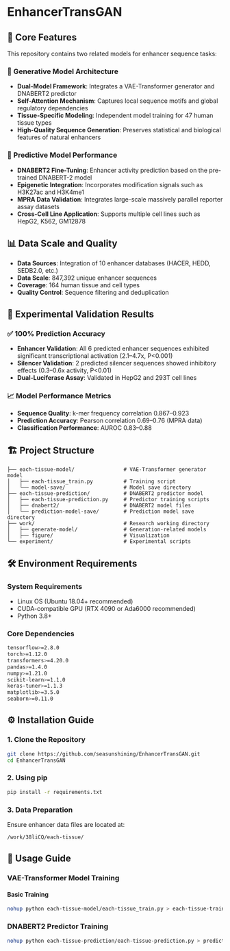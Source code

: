 # EnhancerTransGAN

## 📖 Core Features
This repository contains two related models for enhancer sequence tasks:
### 🧬 Generative Model Architecture
- **Dual-Model Framework**: Integrates a VAE-Transformer generator and DNABERT2 predictor
- **Self-Attention Mechanism**: Captures local sequence motifs and global regulatory dependencies
- **Tissue-Specific Modeling**: Independent model training for 47 human tissue types
- **High-Quality Sequence Generation**: Preserves statistical and biological features of natural enhancers
### 🎯 Predictive Model Performance
- **DNABERT2 Fine-Tuning**: Enhancer activity prediction based on the pre-trained DNABERT-2 model
- **Epigenetic Integration**: Incorporates modification signals such as H3K27ac and H3K4me1
- **MPRA Data Validation**: Integrates large-scale massively parallel reporter assay datasets
- **Cross-Cell Line Application**: Supports multiple cell lines such as HepG2, K562, GM12878

## 📊 Data Scale and Quality
- **Data Sources**: Integration of 10 enhancer databases (HACER, HEDD, SEDB2.0, etc.)
- **Data Scale**: 847,392 unique enhancer sequences
- **Coverage**: 164 human tissue and cell types
- **Quality Control**: Sequence filtering and deduplication

## 🧪 Experimental Validation Results
### ✅ 100% Prediction Accuracy
- **Enhancer Validation**: All 6 predicted enhancer sequences exhibited significant transcriptional activation (2.1–4.7x, P<0.001)
- **Silencer Validation**: 2 predicted silencer sequences showed inhibitory effects (0.3–0.6x activity, P<0.01)
- **Dual-Luciferase Assay**: Validated in HepG2 and 293T cell lines

### 📈 Model Performance Metrics
- **Sequence Quality**: k-mer frequency correlation 0.867–0.923
- **Prediction Accuracy**: Pearson correlation 0.69–0.76 (MPRA data)
- **Classification Performance**: AUROC 0.83–0.88

## 🏗️ Project Structure
```
├── each-tissue-model/                # VAE-Transformer generator model
│   ├── each-tissue_train.py          # Training script
│   └── model-save/                   # Model save directory
├── each-tissue-prediction/           # DNABERT2 predictor model
│   ├── each-tissue-prediction.py     # Predictor training scripts
│   ├── dnabert2/                     # DNABERT2 model files
│   └── prediction-model-save/        # Prediction model save directory
├── work/                             # Research working directory
│   ├── generate-model/               # Generation-related models
│   ├── figure/                       # Visualization
└── experiment/                       # Experimental scripts
```

## 🛠️ Environment Requirements
### System Requirements
- Linux OS (Ubuntu 18.04+ recommended)
- CUDA-compatible GPU (RTX 4090 or Ada6000 recommended)
- Python 3.8+

### Core Dependencies
```bash
tensorflow>=2.8.0
torch>=1.12.0
transformers>=4.20.0
pandas>=1.4.0
numpy>=1.21.0
scikit-learn>=1.1.0
keras-tuner>=1.1.3
matplotlib>=3.5.0
seaborn>=0.11.0
```

## ⚙️ Installation Guide
### 1. Clone the Repository
```bash
git clone https://github.com/seasunshining/EnhancerTransGAN.git
cd EnhancerTransGAN
```

### 2. Using pip
```bash
pip install -r requirements.txt
```

### 3. Data Preparation
Ensure enhancer data files are located at:
```bash
/work/38liCQ/each-tissue/
```

## 🚀 Usage Guide
### VAE-Transformer Model Training
#### Basic Training
```bash
nohup python each-tissue-model/each-tissue_train.py > each-tissue-train.log 2>&1 &
```

### DNABERT2 Predictor Training
```bash
nohup python each-tissue-prediction/each-tissue-prediction.py > prediction.log 2>&1 &
```
